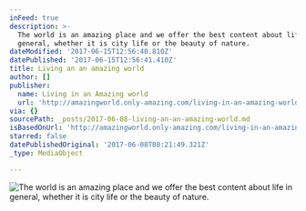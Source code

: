 ```yaml
---
inFeed: true
description: >-
  The world is an amazing place and we offer the best content about life in
  general, whether it is city life or the beauty of nature. 
dateModified: '2017-06-15T12:56:40.810Z'
datePublished: '2017-06-15T12:56:41.410Z'
title: Living an an amazing world
author: []
publisher:
  name: Living in an Amazing world
  url: 'http://amazingworld.only-amazing.com/living-in-an-amazing-world'
via: {}
sourcePath: _posts/2017-06-08-living-an-an-amazing-world.md
isBasedOnUrl: 'http://amazingworld.only-amazing.com/living-in-an-amazing-world'
starred: false
datePublishedOriginal: '2017-06-08T08:21:49.321Z'
_type: MediaObject

---
```

![The world is an amazing place and we offer the best content about life in general, whether it is city life or the beauty of nature. ](https://the-grid-user-content.s3-us-west-2.amazonaws.com/36f6725f-d2c8-4083-b9b6-73b17ea69560.jpg)